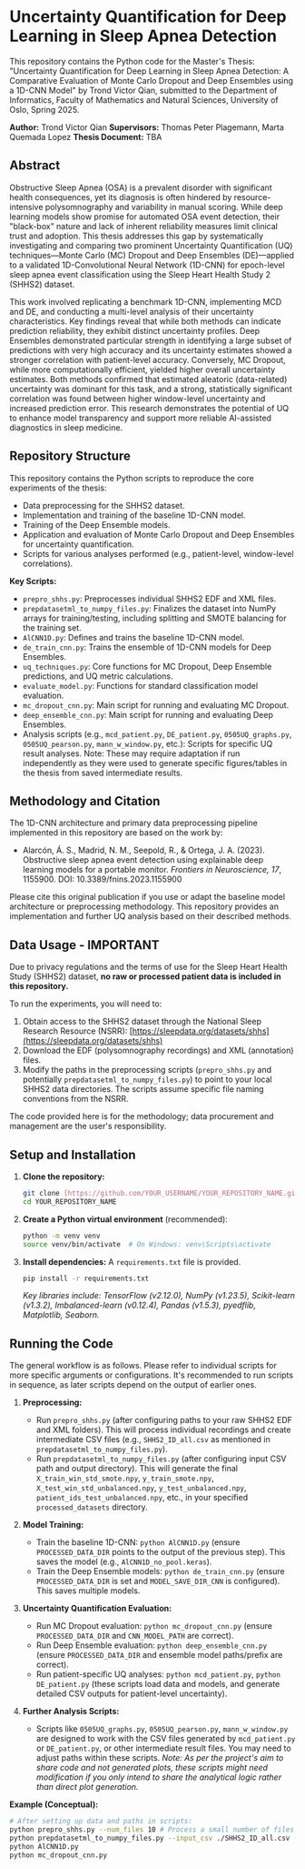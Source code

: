 # Uncertainty Quantification for Deep Learning in Sleep Apnea Detection

This repository contains the Python code for the Master's Thesis: "Uncertainty Quantification for Deep Learning in Sleep Apnea Detection: A Comparative Evaluation of Monte Carlo Dropout and Deep Ensembles using a 1D-CNN Model" by Trond Victor Qian, submitted to the Department of Informatics, Faculty of Mathematics and Natural Sciences, University of Oslo, Spring 2025.

**Author:** Trond Victor Qian
**Supervisors:** Thomas Peter Plagemann, Marta Quemada Lopez
**Thesis Document:** TBA

## Abstract

Obstructive Sleep Apnea (OSA) is a prevalent disorder with significant health consequences, yet its diagnosis is often hindered by resource-intensive polysomnography and variability in manual scoring. While deep learning models show promise for automated OSA event detection, their "black-box" nature and lack of inherent reliability measures limit clinical trust and adoption. This thesis addresses this gap by systematically investigating and comparing two prominent Uncertainty Quantification (UQ) techniques—Monte Carlo (MC) Dropout and Deep Ensembles (DE)—applied to a validated 1D-Convolutional Neural Network (1D-CNN) for epoch-level sleep apnea event classification using the Sleep Heart Health Study 2 (SHHS2) dataset.

This work involved replicating a benchmark 1D-CNN, implementing MCD and DE, and conducting a multi-level analysis of their uncertainty characteristics. Key findings reveal that while both methods can indicate prediction reliability, they exhibit distinct uncertainty profiles. Deep Ensembles demonstrated particular strength in identifying a large subset of predictions with very high accuracy and its uncertainty estimates showed a stronger correlation with patient-level accuracy. Conversely, MC Dropout, while more computationally efficient, yielded higher overall uncertainty estimates. Both methods confirmed that estimated aleatoric (data-related) uncertainty was dominant for this task, and a strong, statistically significant correlation was found between higher window-level uncertainty and increased prediction error. This research demonstrates the potential of UQ to enhance model transparency and support more reliable AI-assisted diagnostics in sleep medicine.

## Repository Structure

This repository contains the Python scripts to reproduce the core experiments of the thesis:
* Data preprocessing for the SHHS2 dataset.
* Implementation and training of the baseline 1D-CNN model.
* Training of the Deep Ensemble models.
* Application and evaluation of Monte Carlo Dropout and Deep Ensembles for uncertainty quantification.
* Scripts for various analyses performed (e.g., patient-level, window-level correlations).

**Key Scripts:**
* `prepro_shhs.py`: Preprocesses individual SHHS2 EDF and XML files.
* `prepdatasetml_to_numpy_files.py`: Finalizes the dataset into NumPy arrays for training/testing, including splitting and SMOTE balancing for the training set.
* `AlCNN1D.py`: Defines and trains the baseline 1D-CNN model.
* `de_train_cnn.py`: Trains the ensemble of 1D-CNN models for Deep Ensembles.
* `uq_techniques.py`: Core functions for MC Dropout, Deep Ensemble predictions, and UQ metric calculations.
* `evaluate_model.py`: Functions for standard classification model evaluation.
* `mc_dropout_cnn.py`: Main script for running and evaluating MC Dropout.
* `deep_ensemble_cnn.py`: Main script for running and evaluating Deep Ensembles.
* Analysis scripts (e.g., `mcd_patient.py`, `DE_patient.py`, `0505UQ_graphs.py`, `0505UQ_pearson.py`, `mann_w_window.py`, etc.): Scripts for specific UQ result analyses. Note: These may require adaptation if run independently as they were used to generate specific figures/tables in the thesis from saved intermediate results.

## Methodology and Citation

The 1D-CNN architecture and primary data preprocessing pipeline implemented in this repository are based on the work by:

* Alarcón, Á. S., Madrid, N. M., Seepold, R., & Ortega, J. A. (2023). Obstructive sleep apnea event detection using explainable deep learning models for a portable monitor. *Frontiers in Neuroscience, 17*, 1155900. DOI: 10.3389/fnins.2023.1155900

Please cite this original publication if you use or adapt the baseline model architecture or preprocessing methodology. This repository provides an implementation and further UQ analysis based on their described methods.

## Data Usage - IMPORTANT

Due to privacy regulations and the terms of use for the Sleep Heart Health Study (SHHS2) dataset, **no raw or processed patient data is included in this repository.**

To run the experiments, you will need to:
1.  Obtain access to the SHHS2 dataset through the National Sleep Research Resource (NSRR): [https://sleepdata.org/datasets/shhs](https://sleepdata.org/datasets/shhs)
2.  Download the EDF (polysomnography recordings) and XML (annotation) files.
3.  Modify the paths in the preprocessing scripts (`prepro_shhs.py` and potentially `prepdatasetml_to_numpy_files.py`) to point to your local SHHS2 data directories. The scripts assume specific file naming conventions from the NSRR.

The code provided here is for the methodology; data procurement and management are the user's responsibility.

## Setup and Installation

1.  **Clone the repository:**
    ```bash
    git clone [https://github.com/YOUR_USERNAME/YOUR_REPOSITORY_NAME.git](https://github.com/YOUR_USERNAME/YOUR_REPOSITORY_NAME.git)
    cd YOUR_REPOSITORY_NAME
    ```
2.  **Create a Python virtual environment** (recommended):
    ```bash
    python -m venv venv
    source venv/bin/activate  # On Windows: venv\Scripts\activate
    ```
3.  **Install dependencies:**
    A `requirements.txt` file is provided.
    ```bash
    pip install -r requirements.txt
    ```
    *Key libraries include: TensorFlow (v2.12.0), NumPy (v1.23.5), Scikit-learn (v1.3.2), Imbalanced-learn (v0.12.4), Pandas (v1.5.3), pyedflib, Matplotlib, Seaborn.*

## Running the Code

The general workflow is as follows. Please refer to individual scripts for more specific arguments or configurations. It's recommended to run scripts in sequence, as later scripts depend on the output of earlier ones.

1.  **Preprocessing:**
    * Run `prepro_shhs.py` (after configuring paths to your raw SHHS2 EDF and XML folders). This will process individual recordings and create intermediate CSV files (e.g., `SHHS2_ID_all.csv` as mentioned in `prepdatasetml_to_numpy_files.py`).
    * Run `prepdatasetml_to_numpy_files.py` (after configuring input CSV path and output directory). This will generate the final `X_train_win_std_smote.npy`, `y_train_smote.npy`, `X_test_win_std_unbalanced.npy`, `y_test_unbalanced.npy`, `patient_ids_test_unbalanced.npy`, etc., in your specified `processed_datasets` directory.

2.  **Model Training:**
    * Train the baseline 1D-CNN: `python AlCNN1D.py` (ensure `PROCESSED_DATA_DIR` points to the output of the previous step). This saves the model (e.g., `AlCNN1D_no_pool.keras`).
    * Train the Deep Ensemble models: `python de_train_cnn.py` (ensure `PROCESSED_DATA_DIR` is set and `MODEL_SAVE_DIR_CNN` is configured). This saves multiple models.

3.  **Uncertainty Quantification Evaluation:**
    * Run MC Dropout evaluation: `python mc_dropout_cnn.py` (ensure `PROCESSED_DATA_DIR` and `CNN_MODEL_PATH` are correct).
    * Run Deep Ensemble evaluation: `python deep_ensemble_cnn.py` (ensure `PROCESSED_DATA_DIR` and ensemble model paths/prefix are correct).
    * Run patient-specific UQ analyses: `python mcd_patient.py`, `python DE_patient.py` (these scripts load data and models, and generate detailed CSV outputs for patient-level uncertainty).

4.  **Further Analysis Scripts:**
    * Scripts like `0505UQ_graphs.py`, `0505UQ_pearson.py`, `mann_w_window.py` are designed to work with the CSV files generated by `mcd_patient.py` or `DE_patient.py`, or other intermediate result files. You may need to adjust paths within these scripts. *Note: As per the project's aim to share code and not generated plots, these scripts might need modification if you only intend to share the analytical logic rather than direct plot generation.*

**Example (Conceptual):**
```bash
# After setting up data and paths in scripts:
python prepro_shhs.py --num_files 10 # Process a small number of files first
python prepdatasetml_to_numpy_files.py --input_csv ./SHHS2_ID_all.csv --output_dir ./processed_datasets
python AlCNN1D.py
python mc_dropout_cnn.py
